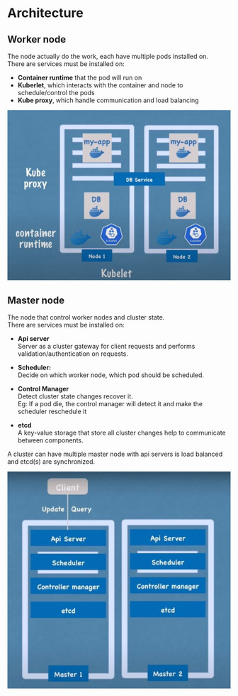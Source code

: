 # Architecture

## Worker node

The node actually do the work, each have multiple pods installed on.  
There are services must be installed on:

* **Container runtime** that the pod will run on
* **Kuberlet**, which interacts with the container and node to schedule/control the pods
* **Kube proxy**, which handle communication and load balancing

![worker-node](./img/worker-node.jpg)

## Master node

The node that control worker nodes and cluster state.  
There are services must be installed on:

* **Api server**  
Server as a cluster gateway for client requests and performs validation/authentication on requests.

* **Scheduler:**  
Decide on which worker node, which pod should be scheduled.

* **Control Manager**  
Detect cluster state changes recover it.  
Eg: If a pod die, the control manager will detect it and make the scheduler reschedule it
* **etcd**  
A key-value storage that store all cluster changes help to communicate between components.

A cluster can have multiple master node with api servers is load balanced and etcd(s) are synchronized.

![master-node](./img/master-node.jpg)
